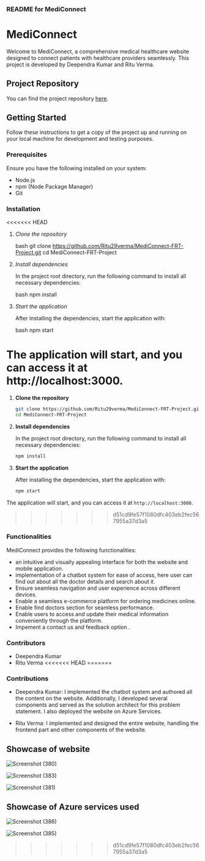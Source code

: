 ### README for MediConnect

# MediConnect

Welcome to MediConnect, a comprehensive medical healthcare website designed to connect patients with healthcare providers seamlessly. This project is developed by Deependra Kumar and Ritu Verma.

## Project Repository

You can find the project repository [here](https://github.com/Ritu29verma/MediConnect-FRT-Project).

## Getting Started

Follow these instructions to get a copy of the project up and running on your local machine for development and testing purposes.

### Prerequisites

Ensure you have the following installed on your system:

- Node.js
- npm (Node Package Manager)
- Git

### Installation

<<<<<<< HEAD
1. *Clone the repository*

    bash
    git clone https://github.com/Ritu29verma/MediConnect-FRT-Project.git
    cd MediConnect-FRT-Project
    

2. *Install dependencies*

    In the project root directory, run the following command to install all necessary dependencies:

    bash
    npm install
    

3. *Start the application*

    After installing the dependencies, start the application with:

    bash
    npm start
    

The application will start, and you can access it at http://localhost:3000.
=======
1. **Clone the repository**

    ```bash
    git clone https://github.com/Ritu29verma/MediConnect-FRT-Project.git
    cd MediConnect-FRT-Project
    ```

2. **Install dependencies**

    In the project root directory, run the following command to install all necessary dependencies:

    ```bash
    npm install
    ```

3. **Start the application**

    After installing the dependencies, start the application with:

    ```bash
    npm start
    ```

The application will start, and you can access it at `http://localhost:3000`.
>>>>>>> d51cd9fe57f1080dfc403eb2fec567955a37d3a5

### Functionalities

MediConnect provides the following functionalities:

-  an intuitive and visually appealing interface for both the website and mobile 
   application.
-  implementation of a chatbot system for ease of access, here user can find out about all the 
   doctor details and search about it.
- Ensure seamless navigation and user experience across different devices.
- Enable a seamless e-commerce platform for ordering medicines online.
- Enable find doctors section for seamless performance.
- Enable users to access and update their medical information conveniently through the 
   platform.
- Impement a contact us and feedback option .


### Contributors

- Deependra Kumar
- Ritu Verma
<<<<<<< HEAD
=======

### Contributions
- Deependra Kumar: I implemented the chatbot system and authored all the content on the website. Additionally, I developed several components and served as the solution architect for this problem statement. I also deployed the website on Azure Services.

- Ritu Verma: I implemented and designed the entire website, handling the frontend part and other components of the website.

## Showcase of website

![Screenshot (380)](https://github.com/Ritu29verma/MediConnect-FRT-Project/assets/134145227/ab4142f7-3a80-4427-ba69-ee703b195db6)


![Screenshot (383)](https://github.com/Ritu29verma/MediConnect-FRT-Project/assets/134145227/fe5e28a6-a884-4640-ae4b-53bac1f7700c)

![Screenshot (381)](https://github.com/Ritu29verma/MediConnect-FRT-Project/assets/134145227/9d55e449-b595-4281-829f-0f62213ad34b)

## Showcase of Azure services used

![Screenshot (386)](https://github.com/Ritu29verma/MediConnect-FRT-Project/assets/134145227/23e4fdb8-80a2-4d26-b295-2899b0b81178)


![Screenshot (385)](https://github.com/Ritu29verma/MediConnect-FRT-Project/assets/134145227/a8076711-c040-4710-ad79-473ef98e9f8c)
>>>>>>> d51cd9fe57f1080dfc403eb2fec567955a37d3a5

